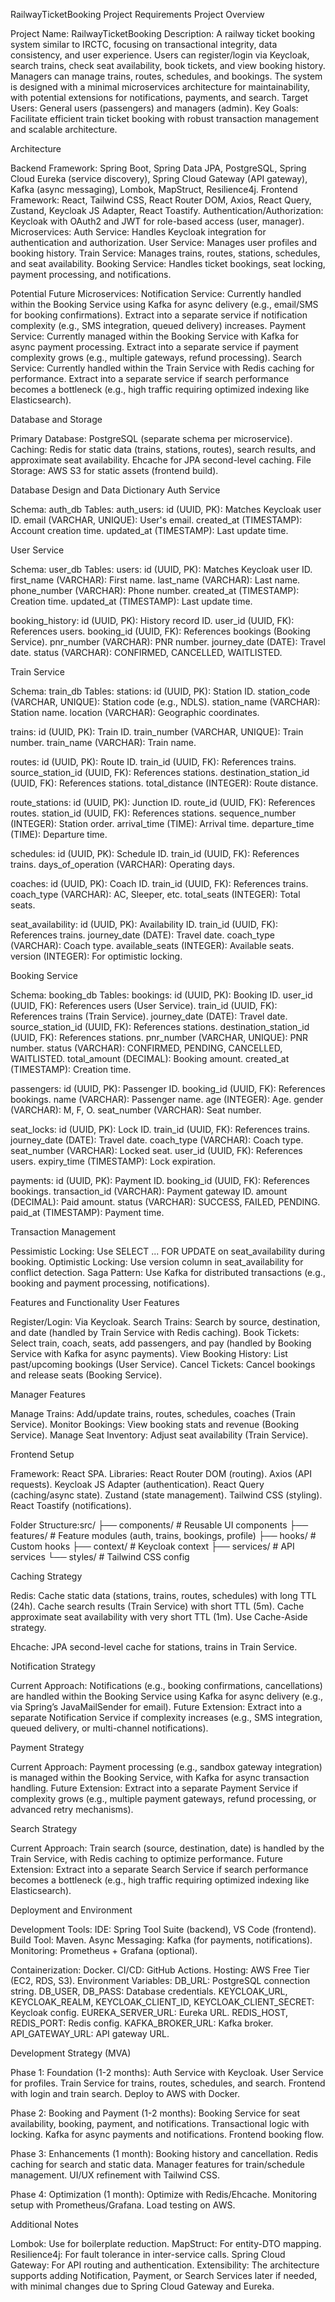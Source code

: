 RailwayTicketBooking Project Requirements
Project Overview

Project Name: RailwayTicketBooking
Description: A railway ticket booking system similar to IRCTC, focusing on transactional integrity, data consistency, and user experience. Users can register/login via Keycloak, search trains, check seat availability, book tickets, and view booking history. Managers can manage trains, routes, schedules, and bookings. The system is designed with a minimal microservices architecture for maintainability, with potential extensions for notifications, payments, and search.
Target Users: General users (passengers) and managers (admin).
Key Goals: Facilitate efficient train ticket booking with robust transaction management and scalable architecture.

Architecture

Backend Framework: Spring Boot, Spring Data JPA, PostgreSQL, Spring Cloud Eureka (service discovery), Spring Cloud Gateway (API gateway), Kafka (async messaging), Lombok, MapStruct, Resilience4j.
Frontend Framework: React, Tailwind CSS, React Router DOM, Axios, React Query, Zustand, Keycloak JS Adapter, React Toastify.
Authentication/Authorization: Keycloak with OAuth2 and JWT for role-based access (user, manager).
Microservices:
Auth Service: Handles Keycloak integration for authentication and authorization.
User Service: Manages user profiles and booking history.
Train Service: Manages trains, routes, stations, schedules, and seat availability.
Booking Service: Handles ticket bookings, seat locking, payment processing, and notifications.


Potential Future Microservices:
Notification Service: Currently handled within the Booking Service using Kafka for async delivery (e.g., email/SMS for booking confirmations). Extract into a separate service if notification complexity (e.g., SMS integration, queued delivery) increases.
Payment Service: Currently managed within the Booking Service with Kafka for async payment processing. Extract into a separate service if payment complexity grows (e.g., multiple gateways, refund processing).
Search Service: Currently handled within the Train Service with Redis caching for performance. Extract into a separate service if search performance becomes a bottleneck (e.g., high traffic requiring optimized indexing like Elasticsearch).



Database and Storage

Primary Database: PostgreSQL (separate schema per microservice).
Caching: Redis for static data (trains, stations, routes), search results, and approximate seat availability. Ehcache for JPA second-level caching.
File Storage: AWS S3 for static assets (frontend build).

Database Design and Data Dictionary
Auth Service

Schema: auth_db
Tables:
auth_users:
id (UUID, PK): Matches Keycloak user ID.
email (VARCHAR, UNIQUE): User's email.
created_at (TIMESTAMP): Account creation time.
updated_at (TIMESTAMP): Last update time.





User Service

Schema: user_db
Tables:
users:
id (UUID, PK): Matches Keycloak user ID.
first_name (VARCHAR): First name.
last_name (VARCHAR): Last name.
phone_number (VARCHAR): Phone number.
created_at (TIMESTAMP): Creation time.
updated_at (TIMESTAMP): Last update time.


booking_history:
id (UUID, PK): History record ID.
user_id (UUID, FK): References users.
booking_id (UUID, FK): References bookings (Booking Service).
pnr_number (VARCHAR): PNR number.
journey_date (DATE): Travel date.
status (VARCHAR): CONFIRMED, CANCELLED, WAITLISTED.





Train Service

Schema: train_db
Tables:
stations:
id (UUID, PK): Station ID.
station_code (VARCHAR, UNIQUE): Station code (e.g., NDLS).
station_name (VARCHAR): Station name.
location (VARCHAR): Geographic coordinates.


trains:
id (UUID, PK): Train ID.
train_number (VARCHAR, UNIQUE): Train number.
train_name (VARCHAR): Train name.


routes:
id (UUID, PK): Route ID.
train_id (UUID, FK): References trains.
source_station_id (UUID, FK): References stations.
destination_station_id (UUID, FK): References stations.
total_distance (INTEGER): Route distance.


route_stations:
id (UUID, PK): Junction ID.
route_id (UUID, FK): References routes.
station_id (UUID, FK): References stations.
sequence_number (INTEGER): Station order.
arrival_time (TIME): Arrival time.
departure_time (TIME): Departure time.


schedules:
id (UUID, PK): Schedule ID.
train_id (UUID, FK): References trains.
days_of_operation (VARCHAR): Operating days.


coaches:
id (UUID, PK): Coach ID.
train_id (UUID, FK): References trains.
coach_type (VARCHAR): AC, Sleeper, etc.
total_seats (INTEGER): Total seats.


seat_availability:
id (UUID, PK): Availability ID.
train_id (UUID, FK): References trains.
journey_date (DATE): Travel date.
coach_type (VARCHAR): Coach type.
available_seats (INTEGER): Available seats.
version (INTEGER): For optimistic locking.





Booking Service

Schema: booking_db
Tables:
bookings:
id (UUID, PK): Booking ID.
user_id (UUID, FK): References users (User Service).
train_id (UUID, FK): References trains (Train Service).
journey_date (DATE): Travel date.
source_station_id (UUID, FK): References stations.
destination_station_id (UUID, FK): References stations.
pnr_number (VARCHAR, UNIQUE): PNR number.
status (VARCHAR): CONFIRMED, PENDING, CANCELLED, WAITLISTED.
total_amount (DECIMAL): Booking amount.
created_at (TIMESTAMP): Creation time.


passengers:
id (UUID, PK): Passenger ID.
booking_id (UUID, FK): References bookings.
name (VARCHAR): Passenger name.
age (INTEGER): Age.
gender (VARCHAR): M, F, O.
seat_number (VARCHAR): Seat number.


seat_locks:
id (UUID, PK): Lock ID.
train_id (UUID, FK): References trains.
journey_date (DATE): Travel date.
coach_type (VARCHAR): Coach type.
seat_number (VARCHAR): Locked seat.
user_id (UUID, FK): References users.
expiry_time (TIMESTAMP): Lock expiration.


payments:
id (UUID, PK): Payment ID.
booking_id (UUID, FK): References bookings.
transaction_id (VARCHAR): Payment gateway ID.
amount (DECIMAL): Paid amount.
status (VARCHAR): SUCCESS, FAILED, PENDING.
paid_at (TIMESTAMP): Payment time.





Transaction Management

Pessimistic Locking: Use SELECT ... FOR UPDATE on seat_availability during booking.
Optimistic Locking: Use version column in seat_availability for conflict detection.
Saga Pattern: Use Kafka for distributed transactions (e.g., booking and payment processing, notifications).

Features and Functionality
User Features

Register/Login: Via Keycloak.
Search Trains: Search by source, destination, and date (handled by Train Service with Redis caching).
Book Tickets: Select train, coach, seats, add passengers, and pay (handled by Booking Service with Kafka for async payments).
View Booking History: List past/upcoming bookings (User Service).
Cancel Tickets: Cancel bookings and release seats (Booking Service).

Manager Features

Manage Trains: Add/update trains, routes, schedules, coaches (Train Service).
Monitor Bookings: View booking stats and revenue (Booking Service).
Manage Seat Inventory: Adjust seat availability (Train Service).

Frontend Setup

Framework: React SPA.
Libraries:
React Router DOM (routing).
Axios (API requests).
Keycloak JS Adapter (authentication).
React Query (caching/async state).
Zustand (state management).
Tailwind CSS (styling).
React Toastify (notifications).


Folder Structure:src/
  ├── components/        # Reusable UI components
  ├── features/         # Feature modules (auth, trains, bookings, profile)
  ├── hooks/            # Custom hooks
  ├── context/          # Keycloak context
  ├── services/         # API services
  └── styles/           # Tailwind CSS config



Caching Strategy

Redis:
Cache static data (stations, trains, routes, schedules) with long TTL (24h).
Cache search results (Train Service) with short TTL (5m).
Cache approximate seat availability with very short TTL (1m).
Use Cache-Aside strategy.


Ehcache: JPA second-level cache for stations, trains in Train Service.

Notification Strategy

Current Approach: Notifications (e.g., booking confirmations, cancellations) are handled within the Booking Service using Kafka for async delivery (e.g., via Spring’s JavaMailSender for email).
Future Extension: Extract into a separate Notification Service if complexity increases (e.g., SMS integration, queued delivery, or multi-channel notifications).

Payment Strategy

Current Approach: Payment processing (e.g., sandbox gateway integration) is managed within the Booking Service, with Kafka for async transaction handling.
Future Extension: Extract into a separate Payment Service if complexity grows (e.g., multiple payment gateways, refund processing, or advanced retry mechanisms).

Search Strategy

Current Approach: Train search (source, destination, date) is handled by the Train Service, with Redis caching to optimize performance.
Future Extension: Extract into a separate Search Service if search performance becomes a bottleneck (e.g., high traffic requiring optimized indexing like Elasticsearch).

Deployment and Environment

Development Tools:
IDE: Spring Tool Suite (backend), VS Code (frontend).
Build Tool: Maven.
Async Messaging: Kafka (for payments, notifications).
Monitoring: Prometheus + Grafana (optional).


Containerization: Docker.
CI/CD: GitHub Actions.
Hosting: AWS Free Tier (EC2, RDS, S3).
Environment Variables:
DB_URL: PostgreSQL connection string.
DB_USER, DB_PASS: Database credentials.
KEYCLOAK_URL, KEYCLOAK_REALM, KEYCLOAK_CLIENT_ID, KEYCLOAK_CLIENT_SECRET: Keycloak config.
EUREKA_SERVER_URL: Eureka URL.
REDIS_HOST, REDIS_PORT: Redis config.
KAFKA_BROKER_URL: Kafka broker.
API_GATEWAY_URL: API gateway URL.



Development Strategy (MVA)

Phase 1: Foundation (1-2 months):
Auth Service with Keycloak.
User Service for profiles.
Train Service for trains, routes, schedules, and search.
Frontend with login and train search.
Deploy to AWS with Docker.


Phase 2: Booking and Payment (1-2 months):
Booking Service for seat availability, booking, payment, and notifications.
Transactional logic with locking.
Kafka for async payments and notifications.
Frontend booking flow.


Phase 3: Enhancements (1 month):
Booking history and cancellation.
Redis caching for search and static data.
Manager features for train/schedule management.
UI/UX refinement with Tailwind CSS.


Phase 4: Optimization (1 month):
Optimize with Redis/Ehcache.
Monitoring setup with Prometheus/Grafana.
Load testing on AWS.



Additional Notes

Lombok: Use for boilerplate reduction.
MapStruct: For entity-DTO mapping.
Resilience4j: For fault tolerance in inter-service calls.
Spring Cloud Gateway: For API routing and authentication.
Extensibility: The architecture supports adding Notification, Payment, or Search Services later if needed, with minimal changes due to Spring Cloud Gateway and Eureka.

